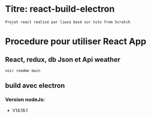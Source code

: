 # Titre: react-build-electron
`Projet react realisé par liwza basé sur tuto from Scratch`

# Procedure pour utiliser React App
## React, redux, db Json et Api weather
`voir readme main`
## build avec electron

### Version nodeJs:
- V14.18.1

